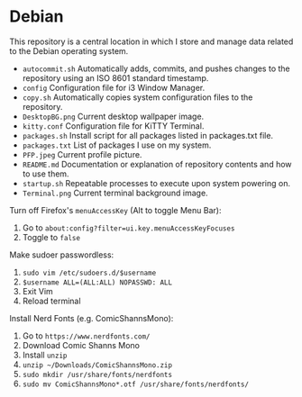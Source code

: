 # Debian

This repository is a central location in which I store and manage data related to the Debian operating system.

- `autocommit.sh` Automatically adds, commits, and pushes changes to the repository using an ISO 8601 standard timestamp.
- `config` Configuration file for i3 Window Manager.
- `copy.sh` Automatically copies system configuration files to the repository.
- `DesktopBG.png` Current desktop wallpaper image.
- `kitty.conf` Configuration file for KiTTY Terminal.
- `packages.sh` Install script for all packages listed in packages.txt file.
- `packages.txt` List of packages I use on my system.
- `PFP.jpeg` Current profile picture.
- `README.md` Documentation or explanation of repository contents and how to use them.
- `startup.sh` Repeatable processes to execute upon system powering on.
- `Terminal.png` Current terminal background image.

Turn off Firefox's `menuAccessKey` (Alt to toggle Menu Bar):
1. Go to `about:config?filter=ui.key.menuAccessKeyFocuses`
2. Toggle to `false`
 
Make sudoer passwordless:
1. `sudo vim /etc/sudoers.d/$username`
2. `$username ALL=(ALL:ALL) NOPASSWD: ALL`
3. Exit Vim
4. Reload terminal

Install Nerd Fonts (e.g. ComicShannsMono):
1. Go to `https://www.nerdfonts.com/`
2. Download Comic Shanns Mono
3. Install `unzip`
4. `unzip ~/Downloads/ComicShannsMono.zip`
5. `sudo mkdir /usr/share/fonts/nerdfonts`
6. `sudo mv ComicShannsMono*.otf /usr/share/fonts/nerdfonts/`
